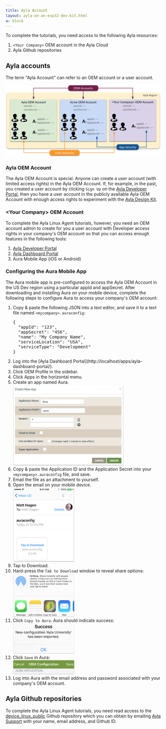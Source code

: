 ```yaml
---
title: Ayla Account
layout: ayla-on-an-esp32-dev-kit.html
a: block
---
```


To complete the tutorials, you need access to the following Ayla resources:

1. <code>&lt;Your Company&gt;</code> OEM account in the Ayla Cloud
1. Ayla Github repositories

## Ayla accounts

The term "Ayla Account" can refer to an OEM account or a user account.

<a href="oem-user-accounts.png"><img src="oem-user-accounts.png" width="700"></a>

### Ayla OEM Account

The Ayla OEM Account is special. Anyone can create a user account (with limited access rights) in the Ayla OEM Account. If, for example, in the past, you created a user account by clicking <code>Sign Up</code> on the [Ayla Developer Portal](https://docs.aylanetworks.com/apps/ayla-developer-portal/), then you have a user account in the publicly available Ayla OEM Account with enough access rights to experiment with the [Ayla Design Kit](https://docs.aylanetworks.com/apps/ayla-developer-portal/). 

### &lt;Your Company&gt; OEM Account

To complete the Ayla Linux Agent tutorials, however, you need an OEM account admin to create for you a user account with Developer access rights in your company's OEM account so that you can access enough features in the following tools: 

1. [Ayla Developer Portal](https://docs.aylanetworks.com/apps/ayla-developer-portal/)
1. [Ayla Dashboard Portal](http://localhost/apps/ayla-dashboard-portal/)
1. Aura Mobile App (iOS or Android)

### Configuring the Aura Mobile App

The Aura mobile app is pre-configured to access the Ayla OEM Account in the US Dev region using a particular appId and appSecret. After downloading and installing Aura on your mobile device, complete the following steps to configure Aura to access your company's OEM account:

<ol>
<li>Copy & paste the following JSON into a text editor, and save it to a text file named <code>&lt;mycompany&gt;.auraconfig</code>:
<pre>
{
  "appId": "123",
  "appSecret": "456",
  "name": "My Company Name",
  "serviceLocation": "USA",
  "serviceType": "Development"
}
</pre>
</li>
<li>Log into the [Ayla Dashboard Portal](http://localhost/apps/ayla-dashboard-portal/).</li>
<li>Click OEM Profile in the sidebar.</li>
<li>Click Apps in the horizontal menu.</li>
<li>Create an app named Aura.</li>
<img src="create-aura-app-id.png" width="360">
<li>Copy & paste the Application ID and the Application Secret into your <code>&lt;mycompany&gt;.auraconfig</code> file, and save.</li>
<li>Email the file as an attachment to yourself.</li>
<li>Open the email on your mobile device.</li>
<img src="email.png" width="200">
<li>Tap to Download.</li>
<li>Hard-press the <code>Tab to Download</code> window to reveal share options:</li>
<img src="share.png" width="200">
<li>Click <code>Copy to Aura</code>. Aura should indicate success:</li>
<img src="success.png" width="200">
<li>Click <code>Save</code> in Aura:</li>
<img src="save.png" width="200">
<li>Log into Aura with the email address and password associated with your company's OEM account.</li>

</ol>

## Ayla Github repositories

To complete the Ayla Linux Agent tutorials, you need read access to the [device_linux_public](https://github.com/AylaNetworks/device_linux_public) Github repository which you can obtain by emailing [Ayla Support](https://connection.aylanetworks.com/s/contact-ayla-support) with your name, email address, and Github ID.
